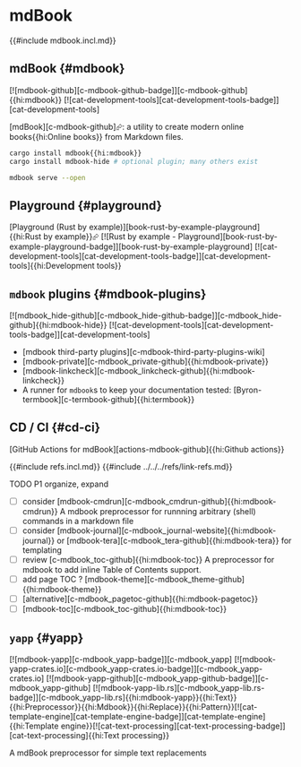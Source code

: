 # mdBook

{{#include mdbook.incl.md}}

## mdBook {#mdbook}

[![mdbook-github][c-mdbook-github-badge]][c-mdbook-github]{{hi:mdbook}} [![cat-development-tools][cat-development-tools-badge]][cat-development-tools]

[mdBook][c-mdbook-github]⮳: a utility to create modern online books{{hi:Online books}} from Markdown files.

```bash
cargo install mdbook{{hi:mdbook}}
cargo install mdbook-hide # optional plugin; many others exist
```

```bash
mdbook serve --open
```

## Playground {#playground}

[Playground (Rust by example)][book-rust-by-example-playground]{{hi:Rust by example}}⮳ [![Rust by example - Playground][book-rust-by-example-playground-badge]][book-rust-by-example-playground] [![cat-development-tools][cat-development-tools-badge]][cat-development-tools]{{hi:Development tools}}

## `mdbook` plugins {#mdbook-plugins}

[![mdbook_hide-github][c-mdbook_hide-github-badge]][c-mdbook_hide-github]{{hi:mdbook-hide}} [![cat-development-tools][cat-development-tools-badge]][cat-development-tools]

- [mdbook third-party plugins][c-mdbook-third-party-plugins-wiki]
- [mdbook-private][c-mdbook_private-github]{{hi:mdbook-private}}
- [mdbook-linkcheck][c-mdbook_linkcheck-github]{{hi:mdbook-linkcheck}}
- A runner for `mdbook`s to keep your documentation tested: [Byron-termbook][c-termbook-github]{{hi:termbook}}

## CD / CI {#cd-ci}

[GitHub Actions for mdBook][actions-mdbook-github]{{hi:Github actions}}

{{#include refs.incl.md}}
{{#include ../../../refs/link-refs.md}}

<div class="hidden">
TODO P1 organize, expand

- [ ] consider [mdbook-cmdrun][c-mdbook_cmdrun-github]{{hi:mdbook-cmdrun}} A mdbook preprocessor for runnning arbitrary (shell) commands in a markdown file
- [ ] consider [mdbook-journal][c-mdbook_journal-website]{{hi:mdbook-journal}} or [mdbook-tera][c-mdbook_tera-github]{{hi:mdbook-tera}} for templating
- [ ] review [c-mdbook_toc-github]{{hi:mdbook-toc}} A preprocessor for mdbook to add inline Table of Contents support.
- [ ] add page TOC ? [mdbook-theme][c-mdbook_theme-github]{{hi:mdbook-theme}}
- [ ] [alternative][c-mdbook_pagetoc-github]{{hi:mdbook-pagetoc}}
- [ ] [mdbook-toc][c-mdbook_toc-github]{{hi:mdbook-toc}}

## `yapp` {#yapp}

[![mdbook-yapp][c-mdbook_yapp-badge]][c-mdbook_yapp] [![mdbook-yapp-crates.io][c-mdbook_yapp-crates.io-badge]][c-mdbook_yapp-crates.io] [![mdbook-yapp-github][c-mdbook_yapp-github-badge]][c-mdbook_yapp-github] [![mdbook-yapp-lib.rs][c-mdbook_yapp-lib.rs-badge]][c-mdbook_yapp-lib.rs]{{hi:mdbook-yapp}}{{hi:Text}}{{hi:Preprocessor}}{{hi:Mdbook}}{{hi:Replace}}{{hi:Pattern}}[![cat-template-engine][cat-template-engine-badge]][cat-template-engine]{{hi:Template engine}}[![cat-text-processing][cat-text-processing-badge]][cat-text-processing]{{hi:Text processing}}

A mdBook preprocessor for simple text replacements

</div>
